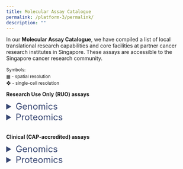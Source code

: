 ```yaml
---
title: Molecular Assay Catalogue
permalink: /platform-3/permalink/
description: ""
---
```

In our&nbsp;**Molecular Assay Catalogue**, we have compiled a list of local translational research capabilities and core facilities at partner cancer research institutes in Singapore. These assays are accessible to the Singapore cancer research community. <br>

<p style="font-size: 12px; line-height: 1.5;">
Symbols:<br>
▦  - spatial resolution<br>
❖ - single-cell resolution
	</p>

<h4 style="margin: 0; padding: 0;"> Research Use Only (RUO) assays </h4>
<div style="height: 10px;"></div>
<details>
  <summary style="font-size: 24px; color: #344470;">  Genomics</summary>
<table style="font-size: 12px;">
	
  <colgroup>
	<col style="width: 25%;">
  <col style="width: 20%;">
	<col style="width: 5%;">
  <col style="width: 40%;">
  <col style="width: 10%;">
  </colgroup>
	
	<tbody><tr>
  <th>Assay</th>
  <th>Platform</th>
	<th></th>
  <th>Description</th>
  <th>Service partner</th>
  </tr>
  <tr>
  <td rowspan="2">Whole Exome Sequencing (WES)</td>
  <td>NGS, Illumina NextSeq 500/550 <br></td>
		<th></th>
  <td>Targeted sequencing of protein-coding regions.</td>
		<td><a style="text-decoration: none; color: black;" href="https://www.a-star.edu.sg/gis/our-science/precision-medicine-and-population-genomics/centre-for-genome-diagnostics"><u>A*STAR CGD POLARIS</u></a></td>
  </tr>
  <tr>
  <td>NGS, MGI G400</td>
		<th></th>
  <td>Targeted sequencing of protein-coding regions.</td>
  <td><a style="text-decoration: none; color: black;" href="https://www.cancerdiscoveryhub.com/"><u>NCCS CDH</u></a></td>
  </tr>
  <tr>
  <td rowspan="2">Whole Genome Sequencing (WGS)</td>
  <td>NGS, Illumina NextSeq 500/550</td>
		<th></th>
  <td>Comprehensive whole-genome sequencing.</td>
  <td><a style="text-decoration: none; color: black;" href="https://www.a-star.edu.sg/gis/our-science/precision-medicine-and-population-genomics/centre-for-genome-diagnostics"><u>A*STAR CGD POLARIS</u></a></td>
  </tr>
  <tr>
  <td>NGS, MGI G400</td>
		<th></th>
  <td>Comprehensive whole-genome sequencing.</td>
  <td><a style="text-decoration: none; color: black;" href="https://www.cancerdiscoveryhub.com/"><u>NCCS CDH</u></a></td>
  </tr>
  <tr>
  <td rowspan="2">Bulk RNA Sequencing (RNA-seq)</td>
  <td>NGS, Illumina NextSeq 500/550</td>
		<th></th>
  <td>Gene expression analysis from bulk samples.</td>
  <td><a style="text-decoration: none; color: black;" href="https://www.a-star.edu.sg/gis/our-science/precision-medicine-and-population-genomics/centre-for-genome-diagnostics"><u>A*STAR CGD POLARIS</u></a></td>
  </tr>
  <tr>
  <td>NGS, MGI G400</td>
		<th></th>
  <td>Gene expression analysis from bulk samples.</td>
  <td><a style="text-decoration: none; color: black;" href="https://www.cancerdiscoveryhub.com/"><u>NCCS CDH</u></a></td>
  </tr>
  <tr>
  <td rowspan="2">Targeted RNA Sequencing</td>
  <td>Nanostring nCounter</td>
		<th></th>
  <td>Targeted gene expression analysis with Nanostring panels.</td>
  <td><a style="text-decoration: none; color: black;" href="https://www.cancerdiscoveryhub.com/"><u>NCCS CDH</u></a></td>
  </tr>
  <tr>
  <td>Agilent Magnis</td>
		<th></th>
  <td>Whole-exome RNA sequencing for FFPE samples.</td>
  <td><a style="text-decoration: none; color: black;" href="https://www.cancerdiscoveryhub.com/"><u>NCCS CDH</u></a></td>
  </tr>
  <tr>
  <td>Targeted Genome Sequencing</td>
  <td>Agilent Magnis</td>
		<th></th>
  <td>Targeted DNA/RNA panel sequencing (Asian Pancancer Panel).</td>
  <td><a style="text-decoration: none; color: black;" href="https://www.cancerdiscoveryhub.com/"><u>NCCS CDH</u></a></td>
  </tr>
  <tr>
  <td>Single-cell RNA Sequencing (scRNA-seq)</td>
  <td>10X Chromium</td>
		<th>❖</th>
  <td>Single-cell resolution whole-transcriptomic profiling.</td>
  <td><a style="text-decoration: none; color: black;" href="https://www.cancerdiscoveryhub.com/"><u>NCCS CDH</u></a></td>
  </tr>
  <tr>
  <td rowspan="4">Spatial Transcriptomics</td>
  <td>Nanostring GeoMx, nCounter</td>
		<th>▦ </th>
  <td>Area-based analysis of the entire human transcriptome.</td>
  <td><a style="text-decoration: none; color: black;" href="https://csi.nus.edu.sg/our-research/core-facilities/microscopy-and-multiplex-assays-core/"><u>NUS CSI MMA Core</u></a></td>
  </tr>
  <tr>

  <td>Nanostring CosMx</td>
		<th>▦ ❖</th>
  <td>Gene expression analysis of a 6,000-gene panel.</td>
  <td><a style="text-decoration: none; color: black;" href="https://www.nextlevelgenomics.com//"><u>Next Level Genomics</u></a></td>
  </tr>
  <tr>

  <td>10X Visum + CytAssist</td>
		<th>▦ </th>
  <td>Whole-transcriptomic profiling at 55 µm resolution.</td>
  <td><a style="text-decoration: none; color: black;" href="https://www.cancerdiscoveryhub.com/"><u>NCCS CDH</u></a></td>
  </tr>
  <tr>

  <td>BGI Stereoseq</td>
		<th></th>
  <td>Single-cell spatial whole-transcriptomic profiling.</td>
  <td>NCCS CDH</td>
  </tr>
  <tr>
  <td>DNA Methylation Profiling</td>
  <td>Illumina (Twist EM-Seq)</td>
		<th>▦ ❖</th>
  <td>Profiling methylated regions in the human genome.</td>
  <td><a style="text-decoration: none; color: black;" href="https://www.cancerdiscoveryhub.com/"><u>NCCS CDH</u></a></td>
  </tr>
  <tr>
  <td>Metagenomic Profiling</td>
  <td>Illumina (Twist Panviral)</td>
		<th></th>
  <td>Profiling of 1,000+ viral human pathogens DNA samples.</td>
  <td><a style="text-decoration: none; color: black;" href="https://www.cancerdiscoveryhub.com/"><u>NCCS CDH</u></a></td>
  </tr>
  <tr>
  <td>Circulating Tumor Cells (CTCs)</td>
  <td>DEPArray</td>
		<th>❖</th>
  <td>Isolation of circulating tumor cells (CTCs) for profiling.</td>
  <td><a style="text-decoration: none; color: black;" href="https://www.cancerdiscoveryhub.com/"><u>NCCS CDH</u></a></td>
  </tr>
	<tr>
	<td style="font-size: 9px;" colspan="4"><br>
Service partners:<br>
<a style="text-decoration: none; color: black;" href="https://www.a-star.edu.sg/gis/our-science/precision-medicine-and-population-genomics/centre-for-genome-diagnostics"><u>A*STAR CGD POLARIS</u></a> - Agency for Science, Technology and Research - Centre for Genome Diagnostics, Personalized OMIC Lattice for Advanced Research and Improving Stratification<br>
<a style="text-decoration: none; color: black;" href="https://www.cancerdiscoveryhub.com/"><u>NCCS CDH</u></a> - National Cancer Centre Singapore, Cancer Discovery Hub<br>
<a style="text-decoration: none; color: black;" href="https://csi.nus.edu.sg/our-research/core-facilities/microscopy-and-multiplex-assays-core/"><u>NUS CSI MMA Core</u></a> - National University of Singapore, Cancer Science Institute of Singapore, Microscopy and Multiplex Assays Core<br>
<br>
Methods:<br>
EM-Seq - Enzymatic Methyl-sequencing<br>
NGS - Next Generation Sequencing<br>
FFPE - Formalin-Fixed Paraffin-Embedded<br><br></td>
	</tr>
  </tbody>
	</table>
</details>
<details>
<summary style="font-size: 24px; color: #344470;">Proteomics</summary>
</details>


<div style="height: 30px;"></div>


<h4 style="margin: 0; padding: 0;">Clinical (CAP-accredited) assays </h4>
<div style="height: 10px;"></div>
<details>
  <summary style="font-size: 24px; color: #344470;">  Genomics</summary>
</details>
<details>
<summary style="font-size: 24px; color: #344470;">  Proteomics</summary>
</details>